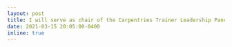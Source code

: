 ```yaml
---
layout: post
title: I will serve as chair of the Carpentries Trainer Leadership Panel
date: 2021-03-15 20:05:00-0400
inline: true
---
```


